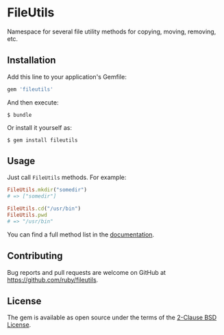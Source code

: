 # FileUtils

Namespace for several file utility methods for copying, moving, removing, etc.

## Installation

Add this line to your application's Gemfile:

```ruby
gem 'fileutils'
```

And then execute:

    $ bundle

Or install it yourself as:

    $ gem install fileutils

## Usage

Just call `FileUtils` methods. For example:

```ruby
FileUtils.mkdir("somedir")
# => ["somedir"]

FileUtils.cd("/usr/bin")
FileUtils.pwd
# => "/usr/bin"
```

You can find a full method list in the [documentation](https://ruby-doc.org/stdlib/libdoc/fileutils/rdoc/FileUtils.html).

## Contributing

Bug reports and pull requests are welcome on GitHub at https://github.com/ruby/fileutils.

## License

The gem is available as open source under the terms of the [2-Clause BSD License](https://opensource.org/licenses/BSD-2-Clause).
